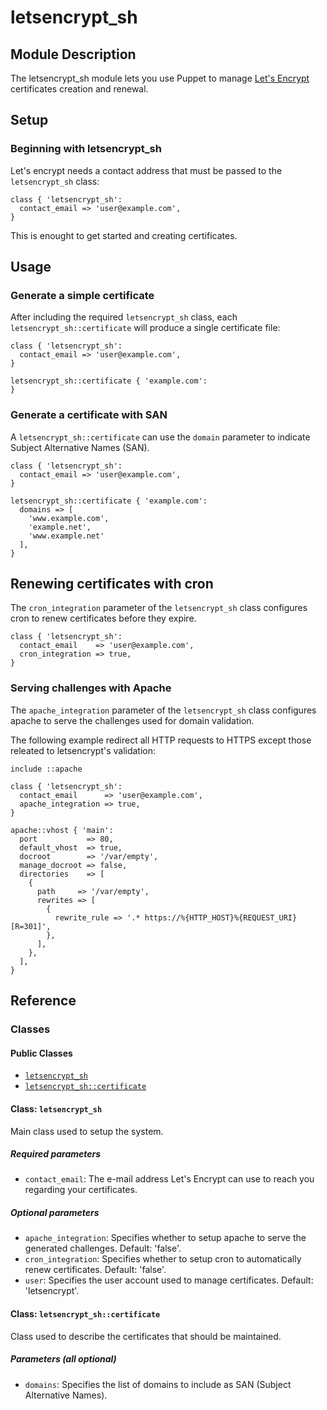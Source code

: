 # letsencrypt\_sh

## Module Description

The letsencrypt\_sh module lets you use Puppet to manage [Let's Encrypt](https://letsencrypt.org/) certificates creation and renewal.

## Setup

### Beginning with letsencrypt\_sh

Let's encrypt needs a contact address that must be passed to the `letsencrypt_sh` class:

```puppet
class { 'letsencrypt_sh':
  contact_email => 'user@example.com',
}
```

This is enought to get started and creating certificates.

## Usage

### Generate a simple certificate

After including the required `letsencrypt_sh` class, each `letsencrypt_sh::certificate` will produce a single certificate file:

```puppet
class { 'letsencrypt_sh':
  contact_email => 'user@example.com',
}

letsencrypt_sh::certificate { 'example.com':
}
```

### Generate a certificate with SAN

A `letsencrypt_sh::certificate` can use the `domain` parameter to indicate Subject Alternative Names (SAN).

```puppet
class { 'letsencrypt_sh':
  contact_email => 'user@example.com',
}

letsencrypt_sh::certificate { 'example.com':
  domains => [
    'www.example.com',
    'example.net',
    'www.example.net'
  ],
}
```

## Renewing certificates with cron

The `cron_integration` parameter of the `letsencrypt_sh` class configures cron to renew certificates before they expire.

```puppet
class { 'letsencrypt_sh':
  contact_email    => 'user@example.com',
  cron_integration => true,
}
```

### Serving challenges with Apache

The `apache_integration` parameter of the `letsencrypt_sh` class configures apache to serve the challenges used for domain validation.

The following example redirect all HTTP requests to HTTPS except those releated to letsencrypt's validation:

```puppet
include ::apache

class { 'letsencrypt_sh':
  contact_email      => 'user@example.com',
  apache_integration => true,
}

apache::vhost { 'main':
  port           => 80,
  default_vhost  => true,
  docroot        => '/var/empty',
  manage_docroot => false,
  directories    => [
    {
      path     => '/var/empty',
      rewrites => [
        {
          rewrite_rule => '.* https://%{HTTP_HOST}%{REQUEST_URI} [R=301]',
        },
      ],
    },
  ],
}
```

## Reference

### Classes

#### Public Classes

* [`letsencrypt_sh`](#class-letsencrypt_sh)
* [`letsencrypt_sh::certificate`](#class-letsencrypt_shcertificate)

#### Class: `letsencrypt_sh`

Main class used to setup the system.

##### Required parameters

* `contact_email`: The e-mail address Let's Encrypt can use to reach you regarding your certificates.

##### Optional parameters

* `apache_integration`: Specifies whether to setup apache to serve the generated challenges. Default: 'false'.
* `cron_integration`: Specifies whether to setup cron to automatically renew certificates. Default: 'false'.
* `user`: Specifies the user account used to manage certificates. Default: 'letsencrypt'.

#### Class: `letsencrypt_sh::certificate`

Class used to describe the certificates that should be maintained.

##### Parameters (all optional)

* `domains`: Specifies the list of domains to include as SAN (Subject Alternative Names).
